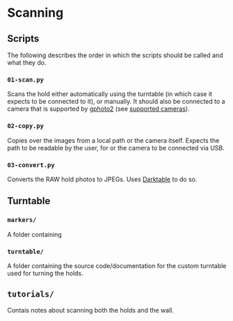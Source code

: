 # Scanning

## Scripts
The following describes the order in which the scripts should be called and what they do.

### `01-scan.py`
Scans the hold either automatically using the turntable (in which case it expects to be connected to it), or manually.
It should also be connected to a camera that is supported by [gphoto2](http://gphoto.org/) (see [supported cameras](http://gphoto.org/proj/libgphoto2/support.php)).

### `02-copy.py`
Copies over the images from a local path or the camera itself.
Expects the path to be readable by the user, for or the camera to be connected via USB.

### `03-convert.py`
Converts the RAW hold photos to JPEGs. Uses [Darktable](https://www.darktable.org/) to do so.

## Turntable

### `markers/`
A folder containing

### `turntable/`
A folder containing the source code/documentation for the custom turntable used for turning the holds.

## `tutorials/`
Contais notes about scanning both the holds and the wall.
